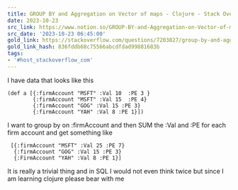```yaml
---
title: GROUP BY and Aggregation on Vector of maps - Clojure - Stack Overflow
date: 2023-10-23
src_link: https://www.notion.so/GROUP-BY-and-Aggregation-on-Vector-of-maps-Clojure-Stack-Overflow-ebbec5ab0c5948a4b7afbde5a5ff3a03
src_date: '2023-10-23 06:45:00'
gold_link: https://stackoverflow.com/questions/7203827/group-by-and-aggregation-on-vector-of-maps-clojure
gold_link_hash: 836fddb68c75566abcdfdad99881683b
tags:
- '#host_stackoverflow_com'
---
```



I have data that looks like this 



```
(def a [{:firmAccount "MSFT" :Val 10  :PE 3 }  
        {:firmAccount "MSFT" :Val 15  :PE 4} 
        {:firmAccount "GOG" :Val 15 :PE 3} 
        {:firmAccount "YAH" :Val 8 :PE 1}])

```

I want to group by on :firmAccount and then SUM the :Val and :PE for each firm account and get something like 



```
 [{:firmAccount "MSFT" :Val 25 :PE 7}
  {:firmAccount "GOG" :Val 15 :PE 3}    
  {:FirmAccount "YAH" :Val 8 :PE 1}]

```

It is really a trivial thing and in SQL I would not even think twice but since I am learning clojure please bear with me